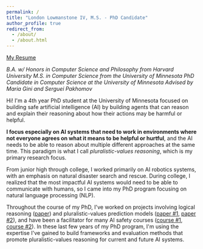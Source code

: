 ```yaml
---
permalink: /
title: "London Lowmanstone IV, M.S. - PhD Candidate"
author_profile: true
redirect_from: 
  - /about/
  - /about.html
---
```


[My Resume](http://london-lowmanstone.github.io/files/fall-2024-resume.pdf)

*B.A. w/ Honors in Computer Science and Philosophy from Harvard University*
*M.S. in Computer Science from the University of Minnesota*
*PhD Candidate in Computer Science at the University of Minnesota*
*Advised by Maria Gini and Serguei Pakhomov*

Hi! I'm a 4th year PhD student at the University of Minnesota focused on building safe artificial intelligence (AI) by building agents that can reason and explain their reasoning about how their actions may be harmful or helpful.

**I focus especially on AI systems that need to work in environments where not everyone agrees on what it means to be helpful or hurtful**, and the AI needs to be able to reason about multiple different approaches at the same time. This paradigm is what I call *pluralistic-values reasoning*, which is my primary research focus.

From junior high through college, I worked primarily on AI robotics systems, with an emphasis on natural disaster search and rescue. During college, I realized that the most impactful AI systems would need to be able to communicate with humans, so I came into my PhD program focusing on natural language processing (NLP).

Throughout the course of my PhD, I've worked on projects involving logical reasoning ([paper](https://drive.google.com/file/d/1sw1t-m6zmm3rqeTsPtN7rvimkfHcK2bl/view?usp=sharing)) and pluralistic-values prediction models ([paper #1](https://arxiv.org/abs/2305.15070), [paper #2](https://drive.google.com/file/d/1zvHU-VP1Hkg3bJgywEmcjMoSXRLJz_IS/view?usp=sharing)), and have been a facilitator for many AI safety courses ([course #1](https://aisafetyfundamentals.com/), [course #2](https://www.mlsafety.org/events/intro-to-ml-safety)). In these last few years of my PhD program, I'm using the expertise I've gained to build frameworks and evaluation methods that promote pluralistic-values reasoning for current and future AI systems.